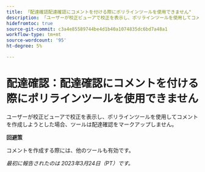 ```yaml
---
title: 「配達確認配達確認にコメントを付ける際にポリラインツールを使用できません"
description: 「ユーザーが校正ビューアで校正を表示し、ポリラインツールを使用してコメントを作成しようとした場合、ツールは配達確認をマークアップしません。 」
hidefromtoc: true
source-git-commit: c3a4e85589744be4d1b40a1074835dc6bd7a48a1
workflow-type: tm+mt
source-wordcount: '95'
ht-degree: 5%

---
```



# 配達確認：配達確認にコメントを付ける際にポリラインツールを使用できません

<!--This article is on the WF and WFP TOCs-->

ユーザーが校正ビューアで校正を表示し、ポリラインツールを使用してコメントを作成しようとした場合、ツールは配達確認をマークアップしません。

**回避策**

コメントを作成する際には、他のツールも有効です。

_最初に報告されたのは 2023年3月24日（PT）です。_

